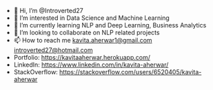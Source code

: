 - 👋 Hi, I’m @Introverted27
- 👀 I’m interested in Data Science and Machine Learning
- 🌱 I’m currently learning NLP and Deep Learning, Business Analytics
- 💞️ I’m looking to collaborate on NLP related projects
- 📫 How to reach me kavita.aherwar1@gmail.com introverted27@hotmail.com
- Portfolio: https://kavitaaherwar.herokuapp.com/
- LinkedIn: https://www.linkedin.com/in/kavita-aherwar/
- StackOverflow: https://stackoverflow.com/users/6520405/kavita-aherwar


<!---
Introverted27/Introverted27 is a ✨ special ✨ repository because its `README.md` (this file) appears on your GitHub profile.
You can click the Preview link to take a look at your changes.
--->
